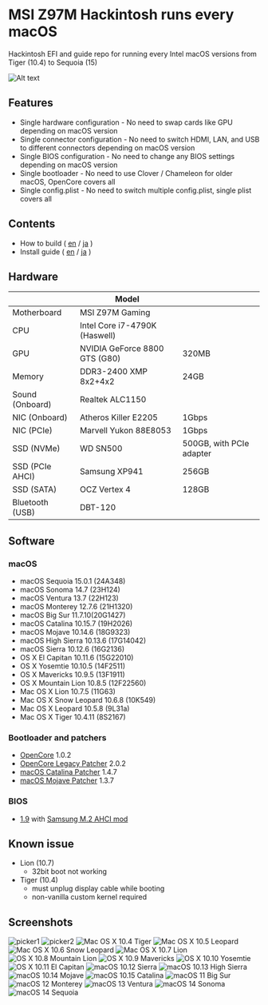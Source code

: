# MSI Z97M Hackintosh runs every macOS
Hackintosh EFI and guide repo for running every Intel macOS versions from Tiger (10.4) to Sequoia (15)

![Alt text](images/desktop.png)

## Features
* Single hardware configuration - No need to swap cards like GPU depending on macOS version
* Single connector configuration - No need to switch HDMI, LAN, and USB to different connectors depending on macOS version
* Single BIOS configuration - No need to change any BIOS settings depending on macOS version
* Single bootloader - No need to use Clover / Chameleon for older macOS, OpenCore covers all
* Single config.plist - No need to switch multiple config.plist, single plist covers all

## Contents
* How to build ( [en](./docs/build_en.md) / [ja](./docs/build_ja.md) )
* Install guide ( [en](./docs/install_en.md) / [ja](./docs/install_ja.md) )

## Hardware
|               |Model                        ||
|---------------|-----------------------------|-|
|Motherboard    |MSI Z97M Gaming              ||
|CPU            |Intel Core i7-4790K (Haswell)||
|GPU            |NVIDIA GeForce 8800 GTS (G80)|320MB|
|Memory         |DDR3-2400 XMP 8x2+4x2        |24GB|
|Sound (Onboard)|Realtek ALC1150              ||
|NIC (Onboard)  |Atheros Killer E2205         |1Gbps|
|NIC (PCIe)     |Marvell Yukon 88E8053        |1Gbps|
|SSD (NVMe)     |WD SN500                     |500GB, with PCIe adapter|
|SSD (PCIe AHCI)|Samsung XP941                |256GB|
|SSD (SATA)     |OCZ Vertex 4                 |128GB|
|Bluetooth (USB)|DBT-120                      ||

## Software
### macOS
* macOS Sequoia 15.0.1 (24A348)
* macOS Sonoma 14.7 (23H124)
* macOS Ventura 13.7 (22H123)
* macOS Monterey 12.7.6 (21H1320)
* macOS Big Sur 11.7.10(20G1427)
* macOS Catalina 10.15.7 (19H2026)
* macOS Mojave 10.14.6 (18G9323)
* macOS High Sierra 10.13.6 (17G14042)
* macOS Sierra 10.12.6 (16G2136)
* OS X El Capitan 10.11.6 (15G22010)
* OS X Yosemtie 10.10.5 (14F2511)
* OS X Mavericks 10.9.5 (13F1911)
* OS X Mountain Lion 10.8.5 (12F22560)
* Mac OS X Lion 10.7.5 (11G63)
* Mac OS X Snow Leopard 10.6.8 (10K549)
* Mac OS X Leopard 10.5.8 (9L31a)
* Mac OS X Tiger 10.4.11 (8S2167)

### Bootloader and patchers
* [OpenCore](https://github.com/acidanthera/OpenCorePkg) 1.0.2
* [OpenCore Legacy Patcher](https://github.com/dortania/OpenCore-Legacy-Patcher) 2.0.2
* [macOS Catalina Patcher](http://dosdude1.com/catalina/) 1.4.7
* [macOS Mojave Patcher](http://dosdude1.com/mojave/) 1.3.7

### BIOS
* [1.9](https://www.msi.com/Motherboard/Z97M-GAMING/support) with [Samsung M.2 AHCI mod](https://winraid.level1techs.com/t/guide-how-to-get-m-2-pcie-connected-samsung-ahci-ssds-bootable/31221)

## Known issue
* Lion (10.7)
  * 32bit boot not working
* Tiger (10.4)
  * must unplug display cable while booting
  * non-vanilla custom kernel required

## Screenshots
![picker1](images/picker1.png)
![picker2](images/picker2.png)
![Mac OS X 10.4 Tiger](images/10_4.png)
![Mac OS X 10.5 Leopard](images/10_5.png)
![Mac OS X 10.6 Snow Leopard](images/10_6.png)
![Mac OS X 10.7 Lion](images/10_7.png)
![OS X 10.8 Mountain Lion](images/10_8.png)
![OS X 10.9 Mavericks](images/10_9.png)
![OS X 10.10 Yosemtie](images/10_10.png)
![OS X 10.11 El Capitan](images/10_11.png)
![macOS 10.12 Sierra](images/10_12.png)
![macOS 10.13 High Sierra](images/10_13.png)
![macOS 10.14 Mojave](images/10_14.png)
![macOS 10.15 Catalina](images/10_15.png)
![macOS 11 Big Sur](images/11.png)
![macOS 12 Monterey](images/12.png)
![macOS 13 Ventura](images/13.png)
![macOS 14 Sonoma](images/14.png)
![macOS 14 Sequoia](images/15.png)
